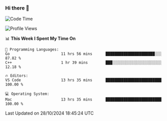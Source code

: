 ### Hi there 👋

<!--START_SECTION:waka-->
![Code Time](http://img.shields.io/badge/Code%20Time-809%20hrs%2031%20mins-blue)

![Profile Views](http://img.shields.io/badge/Profile%20Views-0-blue)

📊 **This Week I Spent My Time On** 

```text
💬 Programming Languages: 
Go                       11 hrs 56 mins      ██████████████████████░░░   87.82 % 
C++                      1 hr 39 mins        ███░░░░░░░░░░░░░░░░░░░░░░   12.18 % 

🔥 Editors: 
VS Code                  13 hrs 35 mins      █████████████████████████   100.00 % 

💻 Operating System: 
Mac                      13 hrs 35 mins      █████████████████████████   100.00 % 
```


 Last Updated on 28/10/2024 18:45:24 UTC
<!--END_SECTION:waka-->

<!--
**JackeyHua-SJTU/JackeyHua-SJTU** is a ✨ _special_ ✨ repository because its `README.md` (this file) appears on your GitHub profile.

Here are some ideas to get you started:

- 🔭 I’m currently working on ...
- 🌱 I’m currently learning ...
- 👯 I’m looking to collaborate on ...
- 🤔 I’m looking for help with ...
- 💬 Ask me about ...
- 📫 How to reach me: ...
- 😄 Pronouns: ...
- ⚡ Fun fact: ...
-->
